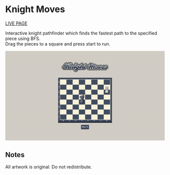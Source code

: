 # Knight Moves

<a href='https://jimmybowcott.github.io/knight-pathfinder/'>LIVE PAGE</a>

<p>Interactive knight pathfinder which finds the fastest path to the specified piece using BFS.<br>
Drag the pieces to a square and press start to run.</p>

![Demo](./dist/media/KnightMoves.gif)

## Notes
<p>All artwork is original. Do not redistribute.</p>
